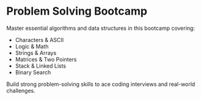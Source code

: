 <!DOCTYPE html>
<html lang="en">
<head>
<meta charset="UTF-8" />
<meta name="viewport" content="width=device-width, initial-scale=1" />
<title>Problem Solving Bootcamp</title>
<style>
  @import url('https://fonts.googleapis.com/css2?family=Poppins:wght@400;700&display=swap');

  body {
    margin: 0;
    background: linear-gradient(135deg, #4e54c8, #8f94fb);
    font-family: 'Poppins', sans-serif;
    color: #fff;
    display: flex;
    justify-content: center;
    align-items: center;
    min-height: 100vh;
    padding: 1.5rem;
  }

  .container {
    background: #2a2f7a;
    padding: 2rem 3rem;
    border-radius: 16px;
    max-width: 600px;
    box-shadow: 0 8px 20px rgba(0,0,0,0.3);
    text-align: center;
  }

  h1 {
    font-size: 2.8rem;
    font-weight: 700;
    margin-bottom: 1rem;
    letter-spacing: 2px;
    background: linear-gradient(90deg, #ff416c, #ff4b2b);
    -webkit-background-clip: text;
    -webkit-text-fill-color: transparent;
  }

  p.intro {
    font-size: 1.2rem;
    margin-bottom: 2rem;
    color: #dcdcdccc;
  }

  ul {
    list-style: none;
    padding-left: 0;
    display: grid;
    grid-template-columns: repeat(auto-fit, minmax(220px, 1fr));
    gap: 1rem;
    font-weight: 600;
  }

  ul li {
    background: #3f47b5;
    padding: 0.75rem 1rem;
    border-radius: 12px;
    transition: background-color 0.25s ease, transform 0.2s ease;
    cursor: default;
  }

  ul li:hover {
    background-color: #ff4b2b;
    color: #fff;
    transform: scale(1.05);
  }

  .footer {
    margin-top: 2rem;
    font-size: 1rem;
    font-weight: 500;
    color: #f0d1c1cc;
    letter-spacing: 0.05em;
  }

  @media (max-width: 480px) {
    .container {
      padding: 1.5rem 2rem;
    }
  }
</style>
</head>
<body>
  <div class="container">
    <h1>Problem Solving Bootcamp</h1>
    <p class="intro">Master essential algorithms and data structures in this bootcamp covering:</p>
    <ul>
      <li>Characters &amp; ASCII</li>
      <li>Logic &amp; Math</li>
      <li>Strings &amp; Arrays</li>
      <li>Matrices &amp; Two Pointers</li>
      <li>Stack &amp; Linked Lists</li>
      <li>Binary Search</li>
    </ul>
    <p class="footer">Build strong problem-solving skills to ace coding interviews and real-world challenges.</p>
  </div>
</body>
</html>
